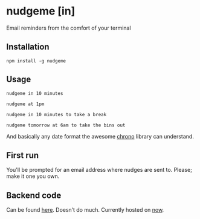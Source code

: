 # nudgeme [in]

Email reminders from the comfort of your terminal

## Installation

`npm install -g nudgeme`

## Usage

`nudgeme in 10 minutes`

`nudgeme at 1pm`

`nudgeme in 10 minutes to take a break`

`nudgeme tomorrow at 6am to take the bins out`

And basically any date format the awesome [chrono](https://github.com/wanasit/chrono) library can understand.

## First run

You'll be prompted for an email address where nudges are sent to. Please; make it one you own.

## Backend code

Can be found [here](https://github.com/makeusabrew/nudgeme-server). Doesn’t do much. Currently hosted on
[now](https://zeit.co/now).
